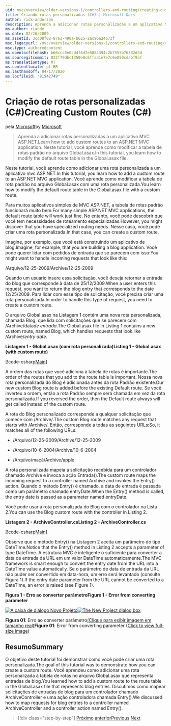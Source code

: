 ```yaml
---
uid: mvc/overview/older-versions-1/controllers-and-routing/creating-custom-routes-cs
title: Criando rotas personalizadas (C#) | Microsoft Docs
author: rick-anderson
description: Aprenda a adicionar rotas personalizadas a um aplicativo MVC ASP.NET. Neste tutorial, você aprende como modificar a tabela de rotas padrão no arquivo Global.asax.
ms.author: riande
ms.date: 02/16/2009
ms.assetid: 3cd08f02-8763-490a-b625-2ac96a24b73f
msc.legacyurl: /mvc/overview/older-versions-1/controllers-and-routing/creating-custom-routes-cs
msc.type: authoredcontent
ms.openlocfilehash: b66ccc5e0cd4f6d7e5884394c2b7555b76382d3d
ms.sourcegitcommit: 022f79dbc1350e0c6ffaa1e7e7c6e850cdabf9af
ms.translationtype: MT
ms.contentlocale: pt-BR
ms.lasthandoff: 04/17/2020
ms.locfileid: "81542749"
---
```

# <a name="creating-custom-routes-c"></a><span data-ttu-id="091a4-104">Criação de rotas personalizadas (C#)</span><span class="sxs-lookup"><span data-stu-id="091a4-104">Creating Custom Routes (C#)</span></span>

<span data-ttu-id="091a4-105">pela [Microsoft](https://github.com/microsoft)</span><span class="sxs-lookup"><span data-stu-id="091a4-105">by [Microsoft](https://github.com/microsoft)</span></span>

> <span data-ttu-id="091a4-106">Aprenda a adicionar rotas personalizadas a um aplicativo MVC ASP.NET.</span><span class="sxs-lookup"><span data-stu-id="091a4-106">Learn how to add custom routes to an ASP.NET MVC application.</span></span> <span data-ttu-id="091a4-107">Neste tutorial, você aprende como modificar a tabela de rotas padrão no arquivo Global.asax.</span><span class="sxs-lookup"><span data-stu-id="091a4-107">In this tutorial, you learn how to modify the default route table in the Global.asax file.</span></span>

<span data-ttu-id="091a4-108">Neste tutorial, você aprende como adicionar uma rota personalizada a um aplicativo mvc ASP.NET.</span><span class="sxs-lookup"><span data-stu-id="091a4-108">In this tutorial, you learn how to add a custom route to an ASP.NET MVC application.</span></span> <span data-ttu-id="091a4-109">Você aprende como modificar a tabela de rota padrão no arquivo Global.asax com uma rota personalizada.</span><span class="sxs-lookup"><span data-stu-id="091a4-109">You learn how to modify the default route table in the Global.asax file with a custom route.</span></span>

<span data-ttu-id="091a4-110">Para muitos aplicativos simples de MVC ASP.NET, a tabela de rotas padrão funcionará muito bem.</span><span class="sxs-lookup"><span data-stu-id="091a4-110">For many simple ASP.NET MVC applications, the default route table will work just fine.</span></span> <span data-ttu-id="091a4-111">No entanto, você pode descobrir que você tem necessidades de roteamento especializadas.</span><span class="sxs-lookup"><span data-stu-id="091a4-111">However, you might discover that you have specialized routing needs.</span></span> <span data-ttu-id="091a4-112">Nesse caso, você pode criar uma rota personalizada.</span><span class="sxs-lookup"><span data-stu-id="091a4-112">In that case, you can create a custom route.</span></span>

<span data-ttu-id="091a4-113">Imagine, por exemplo, que você está construindo um aplicativo de blog.</span><span class="sxs-lookup"><span data-stu-id="091a4-113">Imagine, for example, that you are building a blog application.</span></span> <span data-ttu-id="091a4-114">Você pode querer lidar com pedidos de entrada que se parecem com isso:</span><span class="sxs-lookup"><span data-stu-id="091a4-114">You might want to handle incoming requests that look like this:</span></span>

<span data-ttu-id="091a4-115">/Arquivo/12-25-2009</span><span class="sxs-lookup"><span data-stu-id="091a4-115">/Archive/12-25-2009</span></span>

<span data-ttu-id="091a4-116">Quando um usuário insere essa solicitação, você deseja retornar a entrada do blog que corresponde à data de 25/12/2009.</span><span class="sxs-lookup"><span data-stu-id="091a4-116">When a user enters this request, you want to return the blog entry that corresponds to the date 12/25/2009.</span></span> <span data-ttu-id="091a4-117">Para lidar com esse tipo de solicitação, você precisa criar uma rota personalizada.</span><span class="sxs-lookup"><span data-stu-id="091a4-117">In order to handle this type of request, you need to create a custom route.</span></span>

<span data-ttu-id="091a4-118">O arquivo Global.asax na Listagem 1 contém uma nova rota personalizada, chamada Blog, que lida com solicitações que se parecem com /Archive/data*de entrada*.</span><span class="sxs-lookup"><span data-stu-id="091a4-118">The Global.asax file in Listing 1 contains a new custom route, named Blog, which handles requests that look like /Archive/*entry date*.</span></span>

<span data-ttu-id="091a4-119">**Listagem 1 - Global.asax (com rota personalizada)**</span><span class="sxs-lookup"><span data-stu-id="091a4-119">**Listing 1 - Global.asax (with custom route)**</span></span>

[!code-csharp[Main](creating-custom-routes-cs/samples/sample1.cs)]

<span data-ttu-id="091a4-120">A ordem das rotas que você adiciona à tabela de rotas é importante.</span><span class="sxs-lookup"><span data-stu-id="091a4-120">The order of the routes that you add to the route table is important.</span></span> <span data-ttu-id="091a4-121">Nossa nova rota personalizada do Blog é adicionada antes da rota Padrão existente.</span><span class="sxs-lookup"><span data-stu-id="091a4-121">Our new custom Blog route is added before the existing Default route.</span></span> <span data-ttu-id="091a4-122">Se você inverteu a ordem, então a rota Padrão sempre será chamada em vez da rota personalizada.</span><span class="sxs-lookup"><span data-stu-id="091a4-122">If you reversed the order, then the Default route always will get called instead of the custom route.</span></span>

<span data-ttu-id="091a4-123">A rota do Blog personalizado corresponde a qualquer solicitação que comece com /Archive/.</span><span class="sxs-lookup"><span data-stu-id="091a4-123">The custom Blog route matches any request that starts with /Archive/.</span></span> <span data-ttu-id="091a4-124">Então, corresponde a todas as seguintes URLs:</span><span class="sxs-lookup"><span data-stu-id="091a4-124">So, it matches all of the following URLs:</span></span>

- <span data-ttu-id="091a4-125">/Arquivo/12-25-2009</span><span class="sxs-lookup"><span data-stu-id="091a4-125">/Archive/12-25-2009</span></span>

- <span data-ttu-id="091a4-126">/Arquivo/10-6-2004</span><span class="sxs-lookup"><span data-stu-id="091a4-126">/Archive/10-6-2004</span></span>

- <span data-ttu-id="091a4-127">/Arquivo/maçã</span><span class="sxs-lookup"><span data-stu-id="091a4-127">/Archive/apple</span></span>

<span data-ttu-id="091a4-128">A rota personalizada mapeia a solicitação recebida para um controlador chamado Archive e invoca a ação Entrada().</span><span class="sxs-lookup"><span data-stu-id="091a4-128">The custom route maps the incoming request to a controller named Archive and invokes the Entry() action.</span></span> <span data-ttu-id="091a4-129">Quando o método Entry() é chamado, a data de entrada é passada como um parâmetro chamado entryDate.</span><span class="sxs-lookup"><span data-stu-id="091a4-129">When the Entry() method is called, the entry date is passed as a parameter named entryDate.</span></span>

<span data-ttu-id="091a4-130">Você pode usar a rota personalizada do Blog com o controlador na Lista 2.</span><span class="sxs-lookup"><span data-stu-id="091a4-130">You can use the Blog custom route with the controller in Listing 2.</span></span>

<span data-ttu-id="091a4-131">**Listagem 2 - ArchiveController.cs**</span><span class="sxs-lookup"><span data-stu-id="091a4-131">**Listing 2 - ArchiveController.cs**</span></span>

[!code-csharp[Main](creating-custom-routes-cs/samples/sample2.cs)]

<span data-ttu-id="091a4-132">Observe que o método Entry() na Listagem 2 aceita um parâmetro do tipo DateTime.</span><span class="sxs-lookup"><span data-stu-id="091a4-132">Notice that the Entry() method in Listing 2 accepts a parameter of type DateTime.</span></span> <span data-ttu-id="091a4-133">A estrutura MVC é inteligente o suficiente para converter a data de entrada da URL em um valor DateTime automaticamente.</span><span class="sxs-lookup"><span data-stu-id="091a4-133">The MVC framework is smart enough to convert the entry date from the URL into a DateTime value automatically.</span></span> <span data-ttu-id="091a4-134">Se o parâmetro de data de entrada da URL não puder ser convertido em data-hora, um erro será levantado (consulte Figura 1).</span><span class="sxs-lookup"><span data-stu-id="091a4-134">If the entry date parameter from the URL cannot be converted to a DateTime, an error is raised (see Figure 1).</span></span>

<span data-ttu-id="091a4-135">**Figura 1 - Erro ao converter parâmetro**</span><span class="sxs-lookup"><span data-stu-id="091a4-135">**Figure 1 - Error from converting parameter**</span></span>

<span data-ttu-id="091a4-136">[![A caixa de diálogo Novo Projeto](creating-custom-routes-cs/_static/image1.jpg)](creating-custom-routes-cs/_static/image1.png)</span><span class="sxs-lookup"><span data-stu-id="091a4-136">[![The New Project dialog box](creating-custom-routes-cs/_static/image1.jpg)](creating-custom-routes-cs/_static/image1.png)</span></span>

<span data-ttu-id="091a4-137">**Figura 01**: Erro ao converter parâmetro[(Clique para exibir imagem em tamanho real)](creating-custom-routes-cs/_static/image2.png)</span><span class="sxs-lookup"><span data-stu-id="091a4-137">**Figure 01**: Error from converting parameter ([Click to view full-size image](creating-custom-routes-cs/_static/image2.png))</span></span>

## <a name="summary"></a><span data-ttu-id="091a4-138">Resumo</span><span class="sxs-lookup"><span data-stu-id="091a4-138">Summary</span></span>

<span data-ttu-id="091a4-139">O objetivo deste tutorial foi demonstrar como você pode criar uma rota personalizada.</span><span class="sxs-lookup"><span data-stu-id="091a4-139">The goal of this tutorial was to demonstrate how you can create a custom route.</span></span> <span data-ttu-id="091a4-140">Você aprendeu como adicionar uma rota personalizada à tabela de rotas no arquivo Global.asax que representa entradas de blog.</span><span class="sxs-lookup"><span data-stu-id="091a4-140">You learned how to add a custom route to the route table in the Global.asax file that represents blog entries.</span></span> <span data-ttu-id="091a4-141">Discutimos como mapear solicitações de entradas de blog para um controlador chamado ArchiveController e uma ação controladora chamada Entry().</span><span class="sxs-lookup"><span data-stu-id="091a4-141">We discussed how to map requests for blog entries to a controller named ArchiveController and a controller action named Entry().</span></span>

> [!div class="step-by-step"]
> <span data-ttu-id="091a4-142">[Próximo](aspnet-mvc-controllers-overview-cs.md)
> [anterior](creating-a-route-constraint-cs.md)</span><span class="sxs-lookup"><span data-stu-id="091a4-142">[Previous](aspnet-mvc-controllers-overview-cs.md)
[Next](creating-a-route-constraint-cs.md)</span></span>
